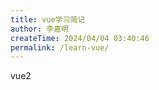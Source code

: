 ```yaml
---
title: vue学习简记
author: 李嘉明
createTime: 2024/04/04 03:40:46
permalink: /learn-vue/
---
```



vue2

<!-- 阅读 `《Rust Course》`， 以及 `《Rusty Book》` 所做的简要笔记。 -->

<!-- > [Rust Course](https://course.rs/basic/variable.html) -->
<!-- > -->
<!-- > [Rusty Book](https://rusty.rs/about.html) -->
